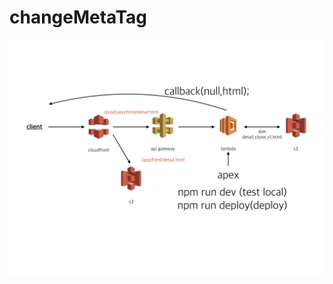 # changeMetaTag

![aws structure][st]

[st]: https://github.com/seye2/changeMetaTag/blob/master/%EB%8B%A8%EC%A7%80%EC%83%81%EC%84%B8.001.png "aws"


